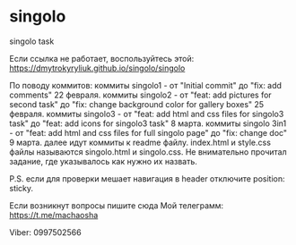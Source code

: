 # singolo
singolo task

Если ссылка не работает, воспользуйтесь этой:
https://dmytrokyryliuk.github.io/singolo/singolo

По поводу коммитов:
коммиты singolo1 - от "Initial commit" до "fix: add comments" 22 февраля.
коммиты singolo2 - от "feat: add pictures for second task" до "fix: change background color for gallery boxes" 25 февраля.
коммиты singolo3 - от "feat: add html and css files for singolo3 task" до "feat: add icons for singolo3 task" 8 марта.
коммиты singolo 3in1 - от "feat: add html and css files for full singolo page" до "fix: change doc" 9 марта.
далее идут коммиты к readme файлу.
index.html и style.css файлы называются singolo.html и singolo.css. Не внимательно прочитал задание, где указывалось как нужно их назвать.

P.S. если для проверки мешает навигация  в header отключите position: sticky.

Если возникнут вопросы пишите сюда
Мой телеграмм:
https://t.me/machaosha

Viber:
0997502566

